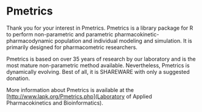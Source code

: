 Pmetrics
========

Thank you for your interest in Pmetrics. Pmetrics is a library package for R to perform non-parametric and parametric pharmacokinetic-pharmacodynamic population and individual modeling and simulation. It is primarily designed for pharmacometric researchers.

Pmetrics is based on over 35 years of research by our laboratory and is the most mature non-parametric method available. Nevertheless, Pmetrics is dynamically evolving. Best of all, it is SHAREWARE with only a suggested donation.

More information about Pmetrics is available at the [http://www.lapk.org/Pmetrics.php](Laboratory of Applied Pharmacokinetics and Bioinformatics).
